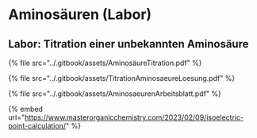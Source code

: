 # Aminosäuren (Labor)

## Labor: Titration einer unbekannten Aminosäure

{% file src="../.gitbook/assets/AminosäureTitration.pdf" %}

{% file src="../.gitbook/assets/TitrationAminosaeureLoesung.pdf" %}

{% file src="../.gitbook/assets/AminosaeurenArbeitsblatt.pdf" %}

{% embed url="https://www.masterorganicchemistry.com/2023/02/09/isoelectric-point-calculation/" %}
